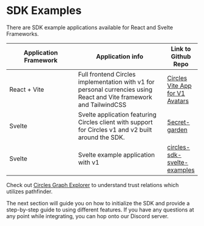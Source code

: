 # SDK Examples

There are SDK example applications available for React and Svelte Frameworks.

<table><thead><tr><th width="223">Application Framework</th><th width="297">Application info</th><th>Link to Github Repo</th></tr></thead><tbody><tr><td>React + Vite</td><td>Full frontend Circles implementation with v1 for personal currencies using React and Vite framework and TailwindCSS</td><td><a href="https://github.com/vanshika-srivastava/circles-vite-app/tree/circles-sdk-v0.9.0">Circles Vite App for V1 Avatars</a></td></tr><tr><td>Svelte</td><td>Svelte application featuring Circles client with support for Circles v1 and v2 built around the SDK.</td><td><a href="https://github.com/aboutcircles/5ecret-garden">5ecret-garden</a></td></tr><tr><td>Svelte</td><td>Svelte example application with v1</td><td><a href="https://github.com/aboutcircles/circles-sdk-svelte-examples">circles-sdk-svelte-examples</a></td></tr></tbody></table>



Check out [Circles Graph Explorer](https://data.aboutcircles.com/graph-explorer) to understand trust relations which utilizes pathfinder.

The next section will guide you on how to initialize the SDK and provide a step-by-step guide to using different features. If you have any questions at any point while integrating, you can hop onto our Discord server.
